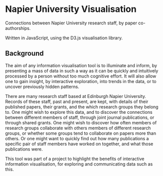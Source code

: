 # Napier University Visualisation

Connections between Napier University research staff, by paper co-authorships.

Written in JavaScript, using the D3.js visualisation library.

## Background

The aim of any information visualisation tool is to illuminate and inform, by presenting a mass of data in such a way as it can be quickly and intuitively processed by a person without too much cognitive effort. It will also allow one to gain insight, by interactive exploration, into trends in the data, or to uncover previously hidden patterns.

There are many research staff based at Edinburgh Napier University. Records of these staff, past and present, are kept, with details of their published papers, their grants, and the which research groups they belong to. One might wish to explore this data, and to discover the connections between different members of staff, through joint journal publications, or through shared grants. One might wish to discover how often members of research groups collaborate with others members of different research groups, or whether some groups tend to collaborate on papers more than others. Or one might want to quickly find out how many publications a specific pair of staff members have worked on together, and what those publications were.

This tool was part of a project to highlight the benefits of interactive information visualisation, for exploring and communicating data such as this.
